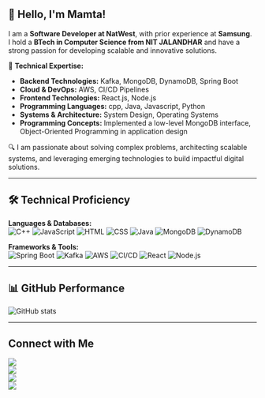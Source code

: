 ## 👋 Hello, I'm Mamta!  
I am a **Software Developer at NatWest**, with prior experience at **Samsung**.  
I hold a **BTech in Computer Science from NIT JALANDHAR** and have a strong passion for developing scalable and innovative solutions.  

🚀 **Technical Expertise:**
- **Backend Technologies:** Kafka, MongoDB, DynamoDB, Spring Boot  
- **Cloud & DevOps:** AWS, CI/CD Pipelines  
- **Frontend Technologies:** React.js, Node.js
- **Programming Languages:** cpp, Java, Javascript, Python 
- **Systems & Architecture:** System Design, Operating Systems  
- **Programming Concepts:** Implemented a low-level MongoDB interface, Object-Oriented Programming in application design  

🔍 I am passionate about solving complex problems, architecting scalable systems, and leveraging emerging technologies to build impactful digital solutions.  

---

## 🛠️ Technical Proficiency  
**Languages & Databases:**  
![C++](https://img.shields.io/badge/C++-00599C?style=for-the-badge&logo=c%2B%2B&logoColor=white)
![JavaScript](https://img.shields.io/badge/JavaScript-F7DF1E?style=for-the-badge&logo=javascript&logoColor=black)
![HTML](https://img.shields.io/badge/HTML5-E34F26?style=for-the-badge&logo=html5&logoColor=white)
![CSS](https://img.shields.io/badge/CSS3-1572B6?style=for-the-badge&logo=css3&logoColor=white)
![Java](https://img.shields.io/badge/Java-ED8B00?style=for-the-badge&logo=java&logoColor=white)
![MongoDB](https://img.shields.io/badge/MongoDB-4EA94B?style=for-the-badge&logo=mongodb&logoColor=white)
![DynamoDB](https://img.shields.io/badge/DynamoDB-4053D6?style=for-the-badge&logo=amazon-dynamodb&logoColor=white)

**Frameworks & Tools:**  
![Spring Boot](https://img.shields.io/badge/SpringBoot-6DB33F?style=for-the-badge&logo=spring-boot&logoColor=white)
![Kafka](https://img.shields.io/badge/Kafka-231F20?style=for-the-badge&logo=apache-kafka&logoColor=white)
![AWS](https://img.shields.io/badge/AWS-232F3E?style=for-the-badge&logo=amazon-aws&logoColor=white)
![CI/CD](https://img.shields.io/badge/CI%2FCD-4479A1?style=for-the-badge&logo=github-actions&logoColor=white)
![React](https://img.shields.io/badge/React-20232A?style=for-the-badge&logo=react&logoColor=61DAFB)
![Node.js](https://img.shields.io/badge/Node.js-339933?style=for-the-badge&logo=node-dot-js&logoColor=white)

---

## 📊 GitHub Performance  
![GitHub stats](https://github-readme-stats.vercel.app/api?username=leelmamta&show_icons=true&theme=radical)

---

## Connect with Me  
<a href="https://www.linkedin.com/in/mamtaleel/" target="_blank"><img src="https://img.shields.io/badge/LinkedIn-0077B5?style=for-the-badge&logo=linkedin&logoColor=white"/></a>  
<a href="https://twitter.com/mamta_leel" target="_blank"><img src="https://img.shields.io/badge/Twitter-1DA1F2?style=for-the-badge&logo=twitter&logoColor=white"/></a>  
<a href="https://www.leetcode.com/_unknown_01" target="_blank"><img src="https://img.shields.io/badge/LeetCode-FFA116?style=for-the-badge&logo=leetcode&logoColor=white"/></a>  
<a href="https://codeforces.com/profile/_Lee" target="_blank"><img src="https://img.shields.io/badge/CodeForces-1F8ACB?style=for-the-badge&logo=codeforces&logoColor=white"/></a>
